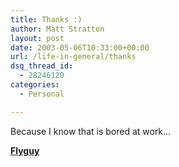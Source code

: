 ```yaml
---
title: Thanks :)
author: Matt Stratton
layout: post
date: 2003-05-06T10:33:00+00:00
url: /life-in-general/thanks
dsq_thread_id:
  - 28246120
categories:
  - Personal

---
```

Because I know that is bored at work&#8230;

**[Flyguy][1]**

 [1]: https://www.trevorvanmeter.com/flyguy/